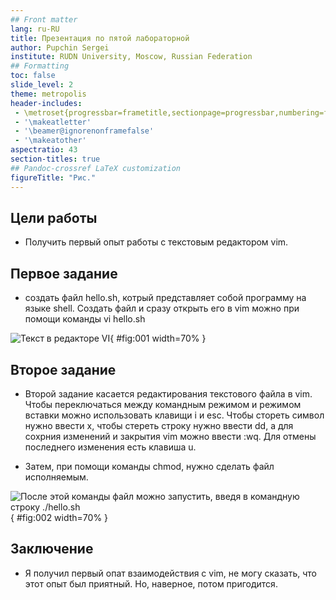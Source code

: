 ```yaml
---
## Front matter
lang: ru-RU
title: Презентация по пятой лабораторной
author: Pupchin Sergei
institute: RUDN University, Moscow, Russian Federation
## Formatting
toc: false
slide_level: 2
theme: metropolis
header-includes: 
 - \metroset{progressbar=frametitle,sectionpage=progressbar,numbering=fraction}
 - '\makeatletter'
 - '\beamer@ignorenonframefalse'
 - '\makeatother'
aspectratio: 43
section-titles: true
## Pandoc-crossref LaTeX customization
figureTitle: "Рис."
---
```


## Цели работы

- Получить первый опыт работы с текстовым редактором vim.
 

## Первое задание

- создать файл hello.sh, котрый представляет собой программу на языке shell. Создать файл и сразу открыть его в vim можно при помощи команды vi hello.sh


![ Текст в редакторе VI ](where_gui.png){ #fig:001 width=70% } 


## Второе задание 

- Второй задание касается редактирования текстового файла в vim. Чтобы переключаться между командным режимом и режимом вставки можно использовать клавищи i и esc. Чтобы стореть символ нужно ввести х, чтобы стереть строку нужно ввести dd, а для сохрния изменений и закрытия vim можно ввести :wq. Для отмены последнего изменения есть клавиша u.

- Затем, при помощи команды chmod, нужно сделать файл исполняемым. 

![ После этой команды файл можно запустить, введя в командную строку ./hello.sh ](chmodx.png){ #fig:002 width=70% }



## Заключение

- Я получил первый опат взаимодействия с vim, не могу сказать, что этот опыт был приятный. Но, наверное, потом пригодится.


